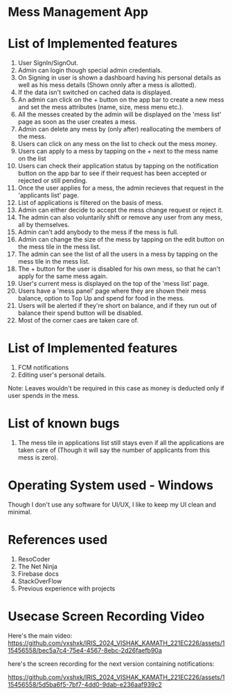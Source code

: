   # Mess Management App

# List of Implemented features
1. User SignIn/SignOut.
2. Admin can login though special admin credentials.
3. On Signing in user is shown a dashboard having his personal details as well as his mess details (Shown onnly after a mess is allotted).
4. If the data isn't switched on cached data is displayed.
5. An admin can click on the + button on the app bar to create a new mess and set the mess attributes (name, size, mess menu etc.).
6. All the messes created by the admin will be displayed on the 'mess list' page as soon as the user creates a mess.
7. Admin can delete any mess by (only after) reallocating the members of the mess.
8. Users can click on any mess on the list to check out the mess money.
9. Users can apply to a mess by tapping on the + next to the mess name on the list
10. Users can check their application status by tapping on the notification button on the app bar to see if their request has been accepted or rejected or still pending.
11. Once the user applies for a mess, the admin recieves that request in the 'applicants list' page.
12. List of applications is filtered on the basis of mess.
13. Admin can either decide to accept the mess change request or reject it.
14. The admin can also voluntarily shift or remove any user from any mess, all by themselves.
15. Admin can't add anybody to the mess if the mess is full.
16. Admin can change the size of the mess by tapping on the edit button on the mess tile in the mess list.
17. The admin can see the list of all the users in a mess by tapping on the mess tile in the mess list.
18. The + button for the user is disabled for his own mess, so that he can't apply for the same mess again.
19. User's current mess is displayed on the top of the 'mess list' page.
20. Users have a 'mess panel' page where they are shown their mess balance, option to Top Up and spend for food in the mess.
21. Users will be alerted if they're short on balance, and if they run out of balance their spend button will be disabled.
22. Most of the corner caes are taken care of.

 # List of Implemented features

1. FCM notifications
2. Editing user's personal details.

Note: Leaves wouldn't be required in this case as money is deducted only if user spends in the mess.

# List of known bugs

1. The mess tile in applications list still stays even if all the applications are taken care of (Though it will say the number of applicants from this mess is zero).

# Operating System used - Windows
Though I don't use any software for UI/UX, I like to keep my UI clean and minimal.

# References used
1. ResoCoder
2. The Net Ninja
3. Firebase docs
4. StackOverFlow
5. Previous experience with projects

# Usecase Screen Recording Video
Here's the main video:
https://github.com/vxshxk/IRIS_2024_VISHAK_KAMATH_221EC226/assets/115456558/bec5a7c4-75e4-4567-8ebc-2d26faefb90a

here's the screen recording for the next version containing notifications:




https://github.com/vxshxk/IRIS_2024_VISHAK_KAMATH_221EC226/assets/115456558/5d5ba6f5-7bf7-4dd0-9dab-e236aaf939c2





